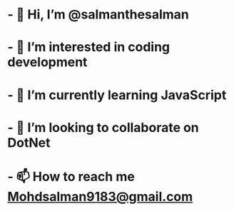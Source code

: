 # - 👋 Hi, I’m @salmanthesalman
# - 👀 I’m interested in coding development
# - 🌱 I’m currently learning JavaScript 
# - 💞️ I’m looking to collaborate on DotNet
# - 📫 How to reach me Mohdsalman9183@gmail.com

<!---
salmanthesalman/salmanthesalman is a ✨ special ✨ repository because its `README.md` (this file) appears on your GitHub profile.
You can click the Preview link to take a look at your changes.
--->
